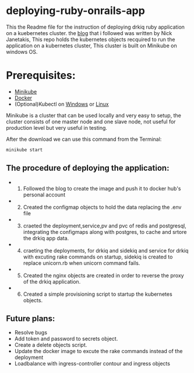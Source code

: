 # deploying-ruby-onrails-app

This the Readme file for the instruction of deploying drkiq ruby application on a kuebernetes cluster.
 the [blog](https://semaphoreci.com/community/tutorials/dockerizing-a-ruby-on-rails-application) that i followed was written by Nick Janetakis, This repo holds the kubernetes objects recquired to run the application on a kubernetes cluster, This cluster is built on Minikube on windows OS.

 # Prerequisites:
 * [Minikube](https://minikube.sigs.k8s.io/docs/start/)
 * [Docker](https://docs.docker.com/get-docker/)
 * (Optional)Kubectl on [Windows](https://kubernetes.io/docs/tasks/tools/install-kubectl-windows/) or [Linux](https://kubernetes.io/docs/tasks/tools/install-kubectl-linux/)


Minikube is a cluster that can be used locally and very easy to setup, the cluster consists of one master node and one slave node, not useful for production level but very useful in testing.

 After the download we can use this command from the Terminal:
```bash
minikube start
```


## The procedure of deploying the application:
* 1) Followed the blog to create the image and push it to docker hub's personal account
* 2) Created the configmap objects to hold the data replacing the .env file
* 3) craeted the deployment,service,pv and pvc of redis and postgresql, integrating the configmaps  along with postgres, to cache and srtore the drkiq app data.
* 4) craeting the deployments, for drkiq and sidekiq and service for drkiq with excuting rake commands on startup, sidekiq is created to replace unicorn.rb when unicorn command fails.
* 5) Created the nginx objects are created in order to reverse the proxy of the drkiq application.
* 6) Created a simple provisioning script to startup the kubernetes objects.



## Future plans:
* Resolve bugs 
* Add token and password to secrets object.
* Create a delete objects script.
* Update the docker image to excute the rake commands instead of the deployment
* Loadbalance with ingress-controller contour and ingress objects

